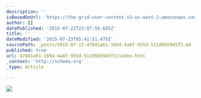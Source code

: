 ```yaml
---
description: ''
isBasedOnUrl: 'https://the-grid-user-content.s3-us-west-2.amazonaws.com/cb5ec7eb-f2e5-473d-a92e-ab822f801c0c.jpg'
author: []
datePublished: '2015-07-22T23:07:56.655Z'
title: ''
dateModified: '2015-07-23T05:41:51.475Z'
sourcePath: _posts/2015-07-22-47841a61-1694-4a8f-955d-511d9b5945f3.md
published: true
url: 47841a61-1694-4a8f-955d-511d9b5945f3/index.html
_context: 'http://schema.org'
_type: Article

---
```

![](https://the-grid-user-content.s3-us-west-2.amazonaws.com/cb5ec7eb-f2e5-473d-a92e-ab822f801c0c.jpg)